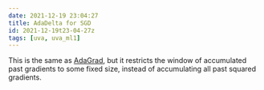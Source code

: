 ```yaml
---
date: 2021-12-19 23:04:27
title: AdaDelta for SGD
id: 2021-12-19t23-04-27z
tags: [uva, uva_ml1]
---
```


This is the same as [AdaGrad](./2021-12-19t23-03-21z.md), but it restricts the
window of accumulated past gradients to some fixed size, instead of accumulating
all past squared gradients.
